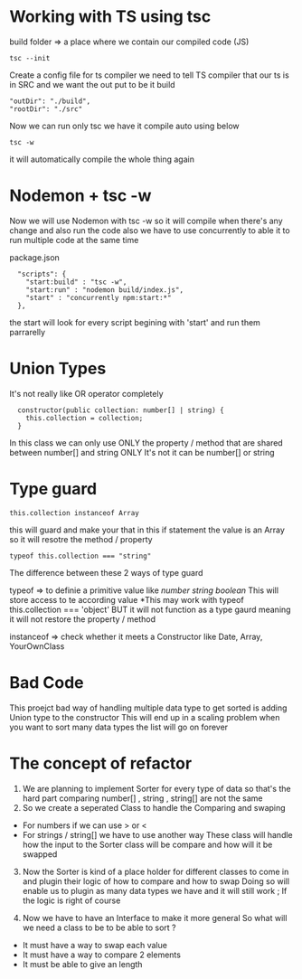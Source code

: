 # Working with TS using tsc

build folder => a place where we contain our compiled code (JS)

```
tsc --init
```

Create a config file for ts compiler
we need to tell TS compiler that our ts is in SRC and we want the out put to be it build

```
"outDir": "./build",
"rootDir": "./src"
```

Now we can run only tsc
we have it compile auto using below

```
tsc -w
```

it will automatically compile the whole thing again

# Nodemon + tsc -w

Now we will use Nodemon with tsc -w
so it will compile when there's any change and also run the code
also we have to use concurrently to able it to run multiple code at the same time

package.json

```
  "scripts": {
    "start:build" : "tsc -w",
    "start:run" : "nodemon build/index.js",
    "start" : "concurrently npm:start:*"
  },
```

the start will look for every script begining with 'start' and run them parrarelly

# Union Types

It's not really like OR operator completely

```
  constructor(public collection: number[] | string) {
    this.collection = collection;
  }
```

In this class we can only use ONLY the property / method that are shared
between number[] and string ONLY
It's not it can be number[] or string

# Type guard

```
this.collection instanceof Array
```

this will guard and make your that in this if statement
the value is an Array so it will resotre the method / property

```
typeof this.collection === "string"
```

The difference between these 2 ways of type guard

typeof => to definie a primitive value like _number string boolean_
This will store access to te according value
\*This may work with typeof this.collection === 'object'
BUT it will not function as a type gaurd meaning it will not restore the property / method

instanceof => check whether it meets a Constructor
like Date, Array, YourOwnClass

# Bad Code

This proejct bad way of handling multiple data type to get sorted is
adding Union type to the constructor
This will end up in a scaling problem when you want to sort many data types
the list will go on forever

# The concept of refactor

1. We are planning to implement Sorter for every type of data
   so that's the hard part comparing number[] , string , string[] are not the same
2. So we create a seperated Class to handle the Comparing and swaping

- For numbers if we can use > or <
- For strings / string[] we have to use another way
  These class will handle how the input to the Sorter class will be compare and how will it be swapped

3. Now the Sorter is kind of a place holder for different classes to come in and plugin their logic of how to compare and how to swap
   Doing so will enable us to plugin as many data types we have and it will still work ; If the logic is right of course

4. Now we have to have an Interface to make it more general
   So what will we need a class to be to be able to sort ?

- It must have a way to swap each value
- It must have a way to compare 2 elements
- It must be able to give an length
